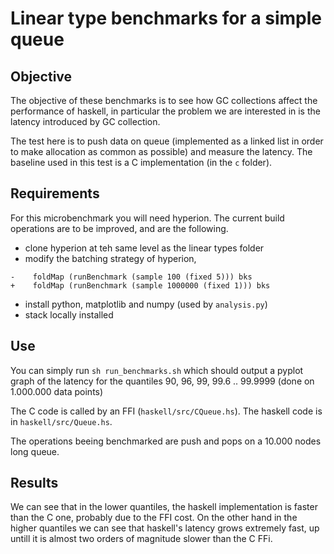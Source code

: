 # Linear type benchmarks for a simple queue

## Objective

The objective of these benchmarks is to see how GC collections affect the
performance of haskell, in particular the problem we are interested in is the latency
introduced by GC collection.

The test here is to push data on queue (implemented as a linked list in order to make
allocation as common as possible) and measure the latency. The baseline used in this test is
a C implementation (in the `c` folder).

## Requirements

For this microbenchmark you will need hyperion. 
The current build operations are to be improved, and are the following.

* clone hyperion at teh same level as the linear types folder
* modify the batching strategy of hyperion, 
```
-    foldMap (runBenchmark (sample 100 (fixed 5))) bks
+    foldMap (runBenchmark (sample 1000000 (fixed 1))) bks
```
* install python, matplotlib and numpy (used by `analysis.py`)
* stack locally installed

## Use

You can simply run `sh run_benchmarks.sh` which should output a pyplot graph
of the latency for the quantiles 90, 96, 99, 99.6 .. 99.9999 (done on 1.000.000 data points)

The C code is called by an FFI (`haskell/src/CQueue.hs`). 
The haskell code is in `haskell/src/Queue.hs`. 

The operations beeing benchmarked are push and pops on a 10.000 nodes long queue.

## Results

We can see that in the lower quantiles, the haskell implementation  is faster than the C one,
probably due to the FFI cost. 
On the other hand in the higher quantiles we can see that haskell's latency grows extremely
fast, up untill it is almost two orders of magnitude slower than the C FFi.
